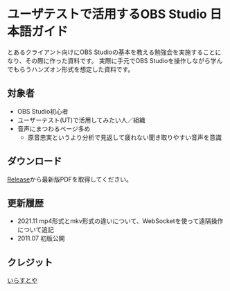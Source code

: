 # ユーザテストで活用するOBS Studio 日本語ガイド
とあるクライアント向けにOBS Studioの基本を教える勉強会を実施することになり、その際に作った資料です。
実際に手元でOBS Studioを操作しながら学んでもらうハンズオン形式を想定した資料です。

## 対象者
- OBS Studio初心者
- ユーザーテスト(UT)で活用してみたい人／組織
- 音声にまつわるページ多め
  - 原音忠実というより分析で見返して疲れない聞き取りやすい音声を意識

## ダウンロード
[Release](https://github.com/do-gugan/obs_guide_for_UT/releases)から最新版PDFを取得してください。  
  
  
## 更新履歴
- 2021.11 mp4形式とmkv形式の違いについて、WebSocketを使って遠隔操作について追記
- 2011.07 初版公開
  
## クレジット
[いらすとや](https://www.irasutoya.com/)
